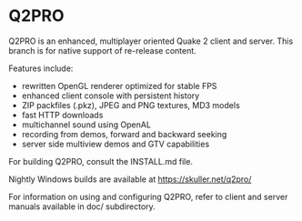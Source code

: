 Q2PRO
=====

Q2PRO is an enhanced, multiplayer oriented Quake 2 client and server.
This branch is for native support of re-release content.

Features include:

* rewritten OpenGL renderer optimized for stable FPS
* enhanced client console with persistent history
* ZIP packfiles (.pkz), JPEG and PNG textures, MD3 models
* fast HTTP downloads
* multichannel sound using OpenAL
* recording from demos, forward and backward seeking
* server side multiview demos and GTV capabilities

For building Q2PRO, consult the INSTALL.md file.

Nightly Windows builds are available at https://skuller.net/q2pro/

For information on using and configuring Q2PRO, refer to client and server
manuals available in doc/ subdirectory.
